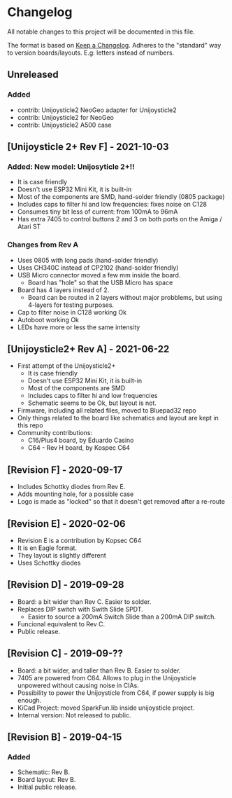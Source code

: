 # Changelog

All notable changes to this project will be documented in this file.

The format is based on [Keep a Changelog](https://keepachangelog.com/en/1.0.0/).
Adheres to the "standard" way to version boards/layouts. E.g: letters instead of numbers.

## Unreleased

### Added

 * contrib: Unijoysticle2 NeoGeo adapter for Unijoysticle2
 * contrib: Unijoysticle2 for NeoGeo
 * contrib: Unijoysticle2 A500 case


## [Unijoysticle 2+ Rev F] - 2021-10-03

### Added: New model: Unijosyticle 2+!!

  * It is case friendly
  * Doesn't use ESP32 Mini Kit, it is built-in
  * Most of the components are SMD, hand-solder friendly (0805 package)
  * Includes caps to filter hi and low frequencies: fixes noise on C128
  * Consumes tiny bit less of current: from 100mA to 96mA
  * Has extra 7405 to control buttons 2 and 3 on both ports on the Amiga / Atari ST

### Changes from Rev A

  * Uses 0805 with long pads (hand-solder friendly)
  * Uses CH340C instead of CP2102 (hand-solder friendly)
  * USB Micro connector moved a few mm inside the board.
    * Board has "hole" so that the USB Micro has space
  * Board has 4 layers instead of 2.
    * Board can be routed in 2 layers without major probblems,
      but using 4-layers for testing purposes.
  * Cap to filter noise in C128 working Ok
  * Autoboot working Ok
  * LEDs have more or less the same intensity

## [Unijoysticle2+ Rev A] - 2021-06-22

* First attempt of the Unijoysticle2+
  * It is case friendly
  * Doesn't use ESP32 Mini Kit, it is built-in
  * Most of the components are SMD
  * Includes caps to filter hi and low frequencies
  * Schematic seems to be Ok, but layout is not.
* Firmware, including all related files, moved to Bluepad32 repo
* Only things related to the board like schematics and layout are kept in this repo
* Community contributions:
  * C16/Plus4 board, by Eduardo Casino
  * C64 - Rev H board, by Kospec C64

## [Revision F] - 2020-09-17

* Includes Schottky diodes from Rev E.
* Adds mounting hole, for a possible case
* Logo is made as "locked" so that it doesn't get removed after a re-route

## [Revision E] - 2020-02-06

* Revision E is a contribution by Kopsec C64
* It is en Eagle format.
* They layout is slightly different
* Uses Schottky diodes

## [Revision D] - 2019-09-28

* Board: a bit wider than Rev C. Easier to solder.
* Replaces DIP switch with Swith Slide SPDT.
  * Easier to source a 200mA Switch Slide than a 200mA DIP switch.
* Funcional equivalent to Rev C.
* Public release.

## [Revision C] - 2019-09-??

* Board: a bit wider, and taller than Rev B. Easier to solder.
* 7405 are powered from C64. Allows to plug in the Unijoysticle unpowered
   without causing noise in CIAs.
* Possibility to power the Unijoysticle from C64, if power supply is big enough.
* KiCad Project: moved SparkFun.lib inside unijoysticle project.
* Internal version: Not released to public.

## [Revision B] - 2019-04-15

### Added

* Schematic: Rev B.
* Board layout: Rev B.
* Initial public release.
